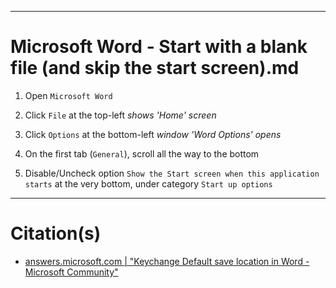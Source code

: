 
***
# Microsoft Word - Start with a blank file (and skip the start screen).md

1. Open `Microsoft Word`

2. Click `File` at the top-left   *shows 'Home' screen*

3. Click `Options` at the bottom-left   *window 'Word Options' opens*

4. On the first tab (`General`), scroll all the way to the bottom

5. Disable/Uncheck option `Show the Start screen when this application starts` at the very bottom, under category `Start up options`


***
# Citation(s)
- [answers.microsoft.com  |  "Keychange Default save location in Word - Microsoft Community"](https://answers.microsoft.com/en-us/msoffice/forum/all/change-default-save-location-in-word/26bd20ec-c22b-4b5e-a1f3-77ff893c7f78)
